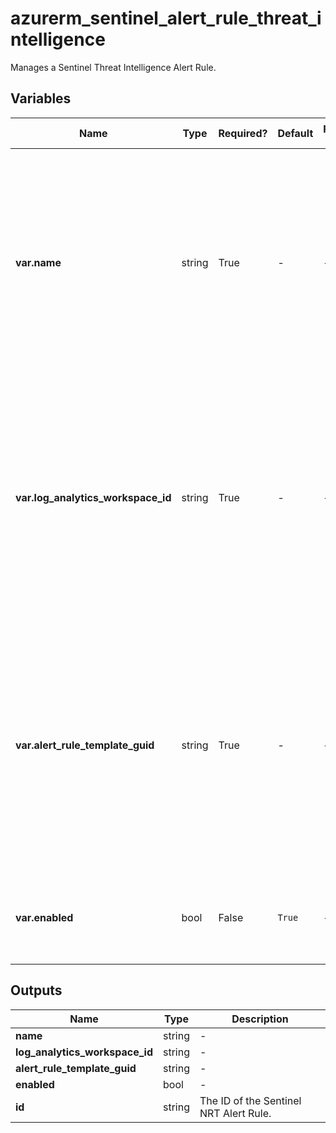 # azurerm_sentinel_alert_rule_threat_intelligence

Manages a Sentinel Threat Intelligence Alert Rule.

## Variables

| Name | Type | Required? | Default  | possible values | Description |
| ---- | ---- | --------- | -------- | ----------- | ----------- |
| **var.name** | string | True | -  |  -  | The name which should be used for this Sentinel Threat Intelligence Alert Rule. Changing this forces a new Sentinel Threat Intelligence Alert Rule to be created. | 
| **var.log_analytics_workspace_id** | string | True | -  |  -  | The ID of the Log Analytics Workspace this Sentinel Threat Intelligence Alert Rule belongs to. Changing this forces a new Sentinel Threat Intelligence Alert Rule to be created. | 
| **var.alert_rule_template_guid** | string | True | -  |  -  | The GUID of the alert rule template which is used for this Sentinel Threat Intelligence Alert Rule. Changing this forces a new Sentinel Threat Intelligence Alert Rule to be created. | 
| **var.enabled** | bool | False | `True`  |  -  | Whether the Threat Intelligence Alert rule enabled? Defaults to `true`. | 



## Outputs

| Name | Type | Description |
| ---- | ---- | --------- | 
| **name** | string  | - | 
| **log_analytics_workspace_id** | string  | - | 
| **alert_rule_template_guid** | string  | - | 
| **enabled** | bool  | - | 
| **id** | string  | The ID of the Sentinel NRT Alert Rule. | 